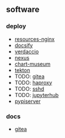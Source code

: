 ## software

### deploy
* [resources-nginx](resources-nginx.md)
* [docsify](docsify.md)
* [verdaccio](verdaccio.md)
* [nexus](nexus.md)
* [chart-museum](chart-museum.md)
* [tekton](tekton.md)
* TODO: [gitea](gitea.md)
* TODO: [haproxy](haproxy.md)
* TODO: [sshd](sshd.md)
* TODO: [jupyterhub](jupyterhub.md)
* [pypiserver](pypiserver.md)




### docs
* [gitea](docs/gitea/README.md)
